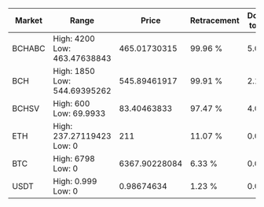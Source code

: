 | Market | Range | Price| Retracement | Doubles to 50% |
| --- | --- | --- | --- | --- |
| BCHABC | High: 4200<br />Low: 463.47638843 | 465.01730315 | 99.96 % | 5.01 |
| BCH | High: 1850<br />Low: 544.69395262 | 545.89461917 | 99.91 % | 2.19 |
| BCHSV | High: 600<br />Low: 69.9933 | 83.40463833 | 97.47 % | 4.02 |
| ETH | High: 237.27119423<br />Low: 0 | 211 | 11.07 % | 0.00 |
| BTC | High: 6798<br />Low: 0 | 6367.90228084 | 6.33 % | 0.00 |
| USDT | High: 0.999<br />Low: 0 | 0.98674634 | 1.23 % | 0.00 |
